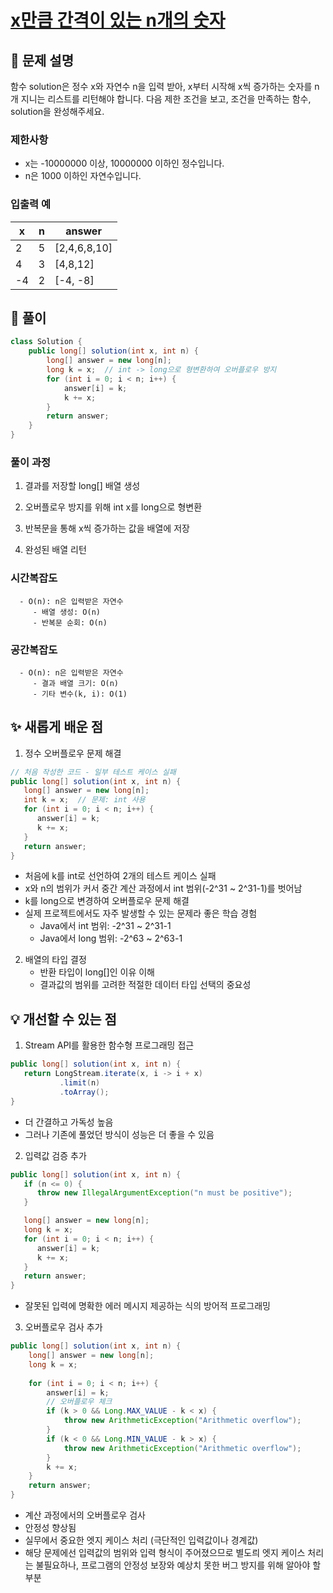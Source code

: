 # [x만큼 간격이 있는 n개의 숫자](https://school.programmers.co.kr/learn/courses/30/lessons/12954)

## 📌 문제 설명
함수 solution은 정수 x와 자연수 n을 입력 받아, x부터 시작해 x씩 증가하는 숫자를 n개 지니는 리스트를 리턴해야 합니다. 다음 제한 조건을 보고, 조건을 만족하는 함수, solution을 완성해주세요.

### 제한사항

- x는 -10000000 이상, 10000000 이하인 정수입니다.
- n은 1000 이하인 자연수입니다.

### 입출력 예
| x  | n |answer|
|----|---|---|
| 2  | 5 |[2,4,6,8,10]|
| 4  | 3 |[4,8,12]|
| -4 | 2 |[-4, -8]|


## 🧰 풀이
```java
class Solution {
    public long[] solution(int x, int n) {
        long[] answer = new long[n];
        long k = x;  // int -> long으로 형변환하여 오버플로우 방지
        for (int i = 0; i < n; i++) {
            answer[i] = k;
            k += x;
        }
        return answer;
    }
}
```

### 풀이 과정
1. 결과를 저장할 long[] 배열 생성


2. 오버플로우 방지를 위해 int x를 long으로 형변환


3. 반복문을 통해 x씩 증가하는 값을 배열에 저장


4. 완성된 배열 리턴


### 시간복잡도
      - O(n): n은 입력받은 자연수
         - 배열 생성: O(n)
         - 반복문 순회: O(n)

### 공간복잡도
      - O(n): n은 입력받은 자연수
         - 결과 배열 크기: O(n)
         - 기타 변수(k, i): O(1)

## ✨ 새롭게 배운 점
1. 정수 오버플로우 문제 해결
```java
// 처음 작성한 코드 - 일부 테스트 케이스 실패
public long[] solution(int x, int n) {
   long[] answer = new long[n];
   int k = x;  // 문제: int 사용
   for (int i = 0; i < n; i++) {
      answer[i] = k;
      k += x;
   }
   return answer;
}
```
   - 처음에 k를 int로 선언하여 2개의 테스트 케이스 실패
   - x와 n의 범위가 커서 중간 계산 과정에서 int 범위(-2^31 ~ 2^31-1)를 벗어남
   - k를 long으로 변경하여 오버플로우 문제 해결
   - 실제 프로젝트에서도 자주 발생할 수 있는 문제라 좋은 학습 경험
      - Java에서 int 범위: -2^31 ~ 2^31-1
      - Java에서 long 범위: -2^63 ~ 2^63-1


2. 배열의 타입 결정
   - 반환 타입이 long[]인 이유 이해
   - 결과값의 범위를 고려한 적절한 데이터 타입 선택의 중요성


## 💡 개선할 수 있는 점
1. Stream API를 활용한 함수형 프로그래밍 접근

```java
public long[] solution(int x, int n) {
   return LongStream.iterate(x, i -> i + x)
           .limit(n)
           .toArray();
}
```
   - 더 간결하고 가독성 높음
   - 그러나 기존에 풀었던 방식이 성능은 더 좋을 수 있음


2. 입력값 검증 추가

```java
public long[] solution(int x, int n) {
   if (n <= 0) {
      throw new IllegalArgumentException("n must be positive");
   }

   long[] answer = new long[n];
   long k = x;
   for (int i = 0; i < n; i++) {
      answer[i] = k;
      k += x;
   }
   return answer;
}
```
   - 잘못된 입력에 명확한 에러 메시지 제공하는 식의 방어적 프로그래밍


3. 오버플로우 검사 추가
```java
public long[] solution(int x, int n) {
    long[] answer = new long[n];
    long k = x;
    
    for (int i = 0; i < n; i++) {
        answer[i] = k;
        // 오버플로우 체크
        if (k > 0 && Long.MAX_VALUE - k < x) {
            throw new ArithmeticException("Arithmetic overflow");
        }
        if (k < 0 && Long.MIN_VALUE - k > x) {
            throw new ArithmeticException("Arithmetic overflow");
        }
        k += x;
    }
    return answer;
}
```
   - 계산 과정에서의 오버플로우 검사
   - 안정성 향상됨
   - 실무에서 중요한 엣지 케이스 처리 (극단적인 입력값이나 경계값)
   - 해당 문제에선 입력값의 범위와 입력 형식이 주어졌으므로 별도릐 엣지 케이스 처리는 불필요하나, 프로그램의 안정성 보장와 예상치 못한 버그 방지를 위해 알아야 할 부분